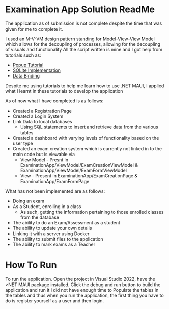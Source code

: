 # Examination App Solution ReadMe

The application as of submission is not complete despite the time that was given for me to complete it.

I used an M-V-VM design pattern standing for Model-View-View Model which allows for the decoupling of processes, allowing for the decoupling of visuals and functionality 
All the script written is mine and I got help from tutorials such as:
- [Popup Tutorial](https://www.youtube.com/watch?v=yM7opXlu-MU&ab_channel=GeraldVersluis)
- [SQLite Implementation](https://learn.microsoft.com/en-us/training/modules/store-local-data/)
- [Data Binding](https://www.youtube.com/watch?v=5Qga2pniN78&list=PLdo4fOcmZ0oUBAdL2NwBpDs32zwGqb9DY&index=7&ab_channel=dotnet)

Despite me using tutorials to help me learn how to use .NET MAUI, I applied what I learnt in these tutorials to develop the application

As of now what I have completed is as follows:
- Created a Registration Page
- Created a Login System
- Link Data to local databases
  * Using SQL statements to insert and retrieve data from the various tables
- Created a dashboard with varying levels of functionality based on the user type
- Created an exam creation system which is currently not linked in to the main code but is viewable via
   * View Model - Presnt in ExaminationApp/ViewModel/ExamCreationViewModel & ExaminationApp/ViewModel/ExamFormViewModel
   * View - Present in ExaminationApp/ExamCreationPage & ExaminationApp/ExamFormPage

What has not been implemented are as follows:
- Doing an exam
- As a Student, enrolling in a class
  * As such, getting the information pertaining to those enrolled classes from the database
- The ability to do an Exam/Assessment as a student
- The ability to update your own details
- Linking it with a server using Docker
- The ability to submit files to the application
- The ability to mark exams as a Teacher


# How To Run
To run the application. Open the project in Visual Studio 2022, have the >NET MAUI package installed. Click the debug and run button to build the application and run it
I did not have enough time to Populate the tables in the tables and thus when you run the application, the first thing you have to do is register yourself as a user and then login.

